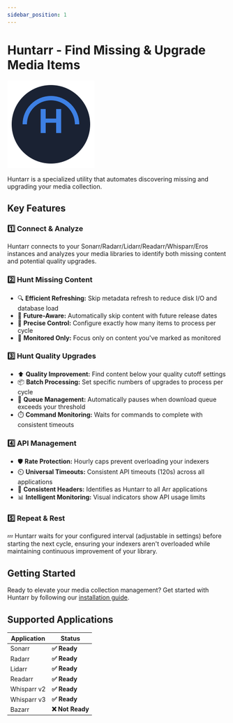 ```yaml
---
sidebar_position: 1
---
```


# Huntarr - Find Missing & Upgrade Media Items

![Huntarr Logo](/img/logo.png)

Huntarr is a specialized utility that automates discovering missing and upgrading your media collection.

## Key Features

### 1️⃣ Connect & Analyze

Huntarr connects to your Sonarr/Radarr/Lidarr/Readarr/Whisparr/Eros instances and analyzes your media libraries to identify both missing content and potential quality upgrades.

### 2️⃣ Hunt Missing Content

* 🔍 **Efficient Refreshing:** Skip metadata refresh to reduce disk I/O and database load
* 🔮 **Future-Aware:** Automatically skip content with future release dates
* 🎯 **Precise Control:** Configure exactly how many items to process per cycle
* 👀 **Monitored Only:** Focus only on content you've marked as monitored

### 3️⃣ Hunt Quality Upgrades

* ⬆️ **Quality Improvement:** Find content below your quality cutoff settings
* 📦 **Batch Processing:** Set specific numbers of upgrades to process per cycle
* 🚦 **Queue Management:** Automatically pauses when download queue exceeds your threshold
* ⏱️ **Command Monitoring:** Waits for commands to complete with consistent timeouts

### 4️⃣ API Management

* 🛡️ **Rate Protection:** Hourly caps prevent overloading your indexers
* ⏲️ **Universal Timeouts:** Consistent API timeouts (120s) across all applications
* 🔄 **Consistent Headers:** Identifies as Huntarr to all Arr applications
* 📊 **Intelligent Monitoring:** Visual indicators show API usage limits

### 5️⃣ Repeat & Rest

💤 Huntarr waits for your configured interval (adjustable in settings) before starting the next cycle, ensuring your indexers aren't overloaded while maintaining continuous improvement of your library.

## Getting Started

Ready to elevate your media collection management? Get started with Huntarr by following our [installation guide](installation).

## Supported Applications

| Application | Status          |
| ----------- | --------------- |
| Sonarr      | **✅ Ready**     |
| Radarr      | **✅ Ready**     |
| Lidarr      | **✅ Ready**     |
| Readarr     | **✅ Ready**     |
| Whisparr v2 | **✅ Ready**     |
| Whisparr v3 | **✅ Ready**     |
| Bazarr      | **❌ Not Ready** | 